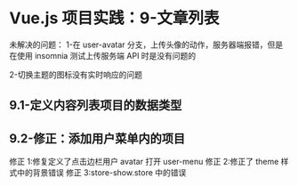 # Vue.js 项目实践：9-文章列表

未解决的问题：
1-在 user-avatar 分支，上传头像的动作，服务器端报错，但是在使用 insomnia 测试上传服务端 API 时是没有问题的

2-切换主题的图标没有实时响应的问题

## 9.1-定义内容列表项目的数据类型

## 9.2-修正：添加用户菜单内的项目

修正 1:修复定义了点击边栏用户 avatar 打开 user-menu
修正 2:修正了 theme 样式中的背景错误
修正 3:store-show.store 中的错误
